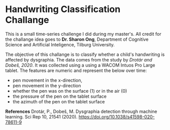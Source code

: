# Handwriting Classification Challange

This is a small time-series challenge I did during my master's. All credit for the challange idea goes to **Dr. Sharon Ong**, Department of Cognitive Science and Artificial Inteligence, Tilburg University.

The objective of this challange is  to classify whether a child's handwriting is affected by dysgraphia. The data comes from the study by *Drotár and Dobeš, 2020*. It was collected using a using a WACOM Intuos Pro Large tablet.
The features are numeric and represent the below over time:

* pen movement in the x-direction,
* pen movement in the y-direction
* whether the pen was on the surface (1) or in the air (0)
* the pressure of the pen on the tablet surface
* the azimuth of the pen on the tablet surface

**References**
Drotár, P., Dobeš, M. Dysgraphia detection through machine learning. Sci Rep 10, 21541 (2020). https://doi.org/10.1038/s41598-020-78611-9